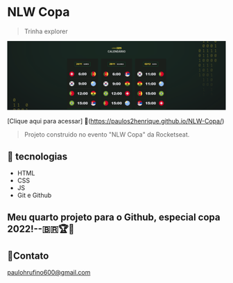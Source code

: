 # NLW Copa 

> Trinha explorer

![novo-projeto](./assets/ftcopa.png)

[Clique aqui para acessar]
🔎(https://paulos2henrique.github.io/NLW-Copa/)


> Projeto construido no evento "NLW Copa" da Rocketseat.

## 🤖 tecnologias

- HTML
- CSS
- JS
- Git e Github

## Meu quarto projeto para o Github, especial copa 2022!--🇧🇷🏆🥳

## 👾Contato

paulohrufino600@gmail.com